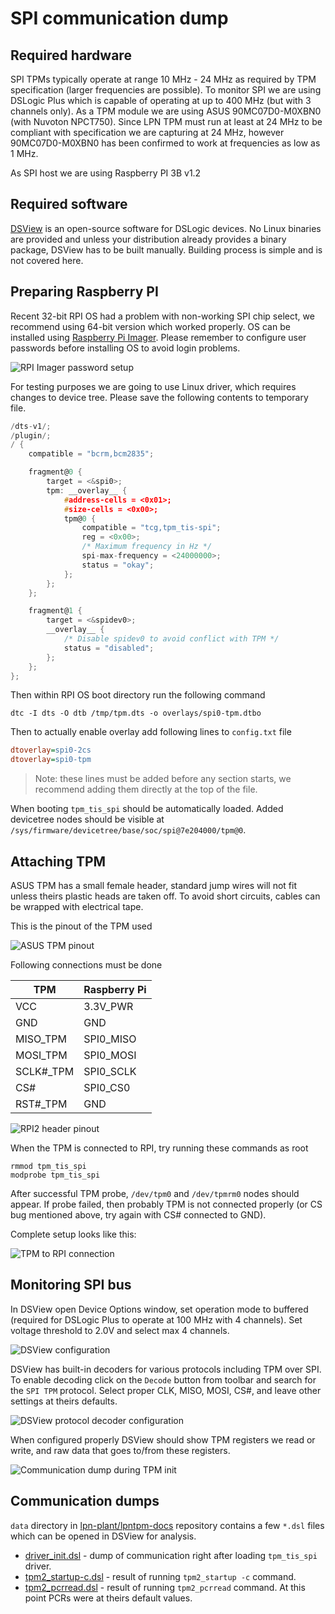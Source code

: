 # SPI communication dump

## Required hardware

SPI TPMs typically operate at range 10 MHz - 24 MHz as required by TPM
specification (larger frequencies are possible). To monitor SPI we are using
DSLogic Plus which is capable of operating at up to 400 MHz (but with 3 channels
only). As a TPM module we are using ASUS 90MC07D0-M0XBN0 (with Nuvoton NPCT750).
Since LPN TPM must run at least at 24 MHz to be compliant with specification we
are capturing at 24 MHz, however 90MC07D0-M0XBN0 has been confirmed to work at
frequencies as low as 1 MHz.

As SPI host we are using Raspberry PI 3B v1.2

## Required software

[DSView](https://github.com/DreamSourceLab/DSView) is an open-source software
for DSLogic devices. No Linux binaries are provided and unless your distribution
already provides a binary package, DSView has to be built manually. Building
process is simple and is not covered here.

## Preparing Raspberry PI

Recent 32-bit RPI OS had a problem with non-working SPI chip select, we
recommend using 64-bit version which worked properly. OS can be installed using
[Raspberry Pi Imager](https://www.raspberrypi.com/software/). Please remember to
configure user passwords before installing OS to avoid login problems.

![RPI Imager password setup](/images/rpi_imager_cfg.png)

For testing purposes we are going to use Linux driver, which requires changes to
device tree. Please save the following contents to temporary file.

```c
/dts-v1/;
/plugin/;
/ {
	compatible = "bcrm,bcm2835";

	fragment@0 {
		target = <&spi0>;
		tpm: __overlay__ {
			#address-cells = <0x01>;
			#size-cells = <0x00>;
			tpm@0 {
				compatible = "tcg,tpm_tis-spi";
				reg = <0x00>;
				/* Maximum frequency in Hz */
				spi-max-frequency = <24000000>;
				status = "okay";
			};
		};
	};

	fragment@1 {
		target = <&spidev0>;
		__overlay__ {
			/* Disable spidev0 to avoid conflict with TPM */
			status = "disabled";
		};
	};
};
```

Then within RPI OS boot directory run the following command

```shell
dtc -I dts -O dtb /tmp/tpm.dts -o overlays/spi0-tpm.dtbo
```

Then to actually enable overlay add following lines to `config.txt` file

```ini
dtoverlay=spi0-2cs
dtoverlay=spi0-tpm
```

> Note: these lines must be added before any section starts, we recommend adding
> them directly at the top of the file.

When booting `tpm_tis_spi` should be automatically loaded. Added devicetree
nodes should be visible at
`/sys/firmware/devicetree/base/soc/spi@7e204000/tpm@0`.

## Attaching TPM

ASUS TPM has a small female header, standard jump wires will not fit unless
theirs plastic heads are taken off. To avoid short circuits, cables can be
wrapped with electrical tape.

This is the pinout of the TPM used

![ASUS TPM pinout](/images/asus_tpm_pinout.png)

Following connections must be done

| TPM       | Raspberry Pi |
| --------- | ------------ |
| VCC       | 3.3V_PWR     |
| GND       | GND          |
| MISO_TPM  | SPI0_MISO    |
| MOSI_TPM  | SPI0_MOSI    |
| SCLK#_TPM | SPI0_SCLK    |
| CS#       | SPI0_CS0     |
| RST#_TPM  | GND          |

![RPI2 header pinout](/images/rp2_pinout.png)

When the TPM is connected to RPI, try running these commands as root

```shell
rmmod tpm_tis_spi
modprobe tpm_tis_spi
```

After successful TPM probe, `/dev/tpm0` and `/dev/tpmrm0` nodes should appear.
If probe failed, then probably TPM is not connected properly (or CS bug
mentioned above, try again with CS# connected to GND).

Complete setup looks like this:

![TPM to RPI connection](/images/tpm_rpi_dslogic_connection.jpg)

## Monitoring SPI bus

In DSView open Device Options window, set operation mode to buffered (required
for DSLogic Plus to operate at 100 MHz with 4 channels). Set voltage threshold
to 2.0V and select max 4 channels.

![DSView configuration](/images/dsview_cfg.png)

DSView has built-in decoders for various protocols including TPM over SPI. To
enable decoding click on the `Decode` button from toolbar and search for the
`SPI TPM` protocol. Select proper CLK, MISO, MOSI, CS#, and leave other settings
at theirs defaults.

![DSView protocol decoder configuration](/images/dsview_proto_cfg.png)

When configured properly DSView should show TPM registers we read or write, and
raw data that goes to/from these registers.

![Communication dump during TPM init](/images/dsview_trace_tpm_init.png)

## Communication dumps

`data` directory in [lpn-plant/lpntpm-docs](https://github.com/lpn-plant/lpntpm-docs/)
repository contains a few `*.dsl` files which can be opened in DSView for
analysis.

- [driver_init.dsl](https://github.com/lpn-plant/lpntpm-docs/blob/main/docs/data/driver_init.dsl) -
  dump of communication right after loading `tpm_tis_spi` driver.
- [tpm2_startup-c.dsl](https://github.com/lpn-plant/lpntpm-docs/blob/main/docs/data/tpm2_startup-c.dsl) -
  result of running `tpm2_startup -c` command.
- [tpm2_pcrread.dsl](https://github.com/lpn-plant/lpntpm-docs/blob/main/docs/data/tpm2_pcrread.dsl) -
  result of running `tpm2_pcrread` command. At this point PCRs were at theirs
  default values.
